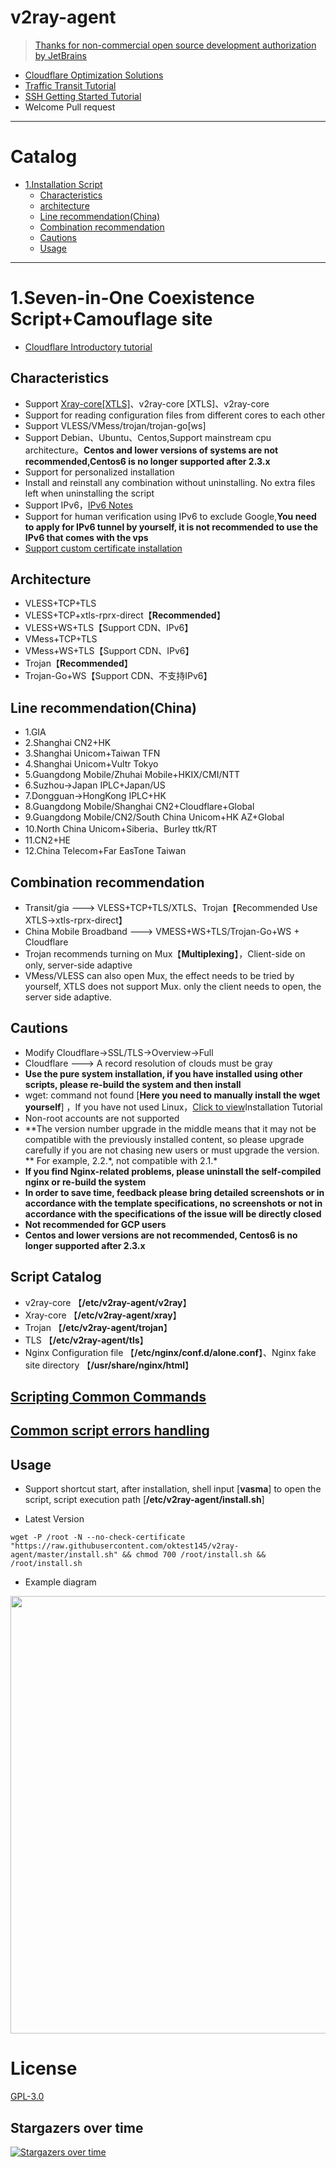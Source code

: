 
# v2ray-agent

> [Thanks for non-commercial open source development authorization by JetBrains](https://www.jetbrains.com/?from=v2ray-agent)

- [Cloudflare Optimization Solutions](https://github.com/oktest145/v2ray-agent/blob/master/documents/optimize_V2Ray.md)
- [Traffic Transit Tutorial](https://github.com/oktest145/v2ray-agent/blob/master/documents/traffic_relay.md)
- [SSH Getting Started Tutorial](https://www.v2ray-agent.com/2020-12-16-ssh%E5%85%A5%E9%97%A8%E6%95%99%E7%A8%8B)
- Welcome Pull request

* * *

# Catalog

- [1.Installation Script](#1vlesstcptlsvlesswstlsvmesstcptlsvmesswstlstrojan-伪装博客-五合一共存脚本)
    * [Characteristics](#characteristics)
    * [architecture](#architecture)
    * [Line recommendation(China)](#line-recommendationchina)
    * [Combination recommendation](#combination-recommendation)
    * [Cautions](#cautions)
    * [Usage](#usage)

* * *

# 1.Seven-in-One Coexistence Script+Camouflage site

- [Cloudflare Introductory tutorial](https://github.com/oktest145/v2ray-agent/blob/master/documents/cloudflare_init.md)

## Characteristics

- Support [Xray-core[XTLS]](https://github.com/XTLS/Xray-core)、v2ray-core [XTLS]、v2ray-core
- Support for reading configuration files from different cores to each other
- Support VLESS/VMess/trojan/trojan-go[ws]
- Support Debian、Ubuntu、Centos,Support mainstream cpu architecture。**Centos and lower versions of systems are not recommended,Centos6 is no longer supported after 2.3.x**
- Support for personalized installation
- Install and reinstall any combination without uninstalling. No extra files left when uninstalling the script
- Support IPv6，[IPv6 Notes](https://github.com/oktest145/v2ray-agent/blob/master/documents/IPv6_help.md)
- Support for human verification using IPv6 to exclude Google,**You need to apply for IPv6 tunnel by yourself, it is not recommended to use the IPv6 that comes with the vps**
- [Support custom certificate installation](https://github.com/oktest145/v2ray-agent/blob/master/documents/install_tls.md)

## Architecture

- VLESS+TCP+TLS
- VLESS+TCP+xtls-rprx-direct【**Recommended**】
- VLESS+WS+TLS【Support CDN、IPv6】
- VMess+TCP+TLS
- VMess+WS+TLS【Support CDN、IPv6】
- Trojan【**Recommended**】
- Trojan-Go+WS【Support CDN、不支持IPv6】

## Line recommendation(China)

- 1.GIA
- 2.Shanghai CN2+HK
- 3.Shanghai Unicom+Taiwan TFN
- 4.Shanghai Unicom+Vultr Tokyo
- 5.Guangdong Mobile/Zhuhai Mobile+HKIX/CMI/NTT
- 6.Suzhou->Japan IPLC+Japan/US
- 7.Dongguan->HongKong IPLC+HK
- 8.Guangdong Mobile/Shanghai CN2+Cloudflare+Global
- 9.Guangdong Mobile/CN2/South China Unicom+HK AZ+Global
- 10.North China Unicom+Siberia、Burley ttk/RT
- 11.CN2+HE
- 12.China Telecom+Far EasTone Taiwan

## Combination recommendation

- Transit/gia ---> VLESS+TCP+TLS/XTLS、Trojan【Recommended Use XTLS->xtls-rprx-direct】
- China Mobile Broadband ---> VMESS+WS+TLS/Trojan-Go+WS + Cloudflare
- Trojan recommends turning on Mux【**Multiplexing**】，Client-side on only, server-side adaptive
- VMess/VLESS can also open Mux, the effect needs to be tried by yourself, XTLS does not support Mux. only the client needs to open, the server side adaptive.

## Cautions

- Modify Cloudflare->SSL/TLS->Overview->Full
- Cloudflare ---> A record resolution of clouds must be gray
- **Use the pure system installation, if you have installed using other scripts, please re-build the system and then install**
- wget: command not found [**Here you need to manually install the wget yourself**]
  ，If you have not used Linux，[Click to view](https://github.com/oktest145/v2ray-agent/tree/master/documents/install_tools.md)Installation Tutorial
- Non-root accounts are not supported
- **The version number upgrade in the middle means that it may not be compatible with the previously installed content, so please upgrade carefully if you are not chasing new users or must upgrade the
  version. ** For example, 2.2.\*, not compatible with 2.1.\*
- **If you find Nginx-related problems, please uninstall the self-compiled nginx or re-build the system**
- **In order to save time, feedback please bring detailed screenshots or in accordance with the template specifications, no screenshots or not in accordance with the specifications of the issue will
  be directly closed**
- **Not recommended for GCP users**
- **Centos and lower versions are not recommended, Centos6 is no longer supported after 2.3.x**

## Script Catalog

- v2ray-core 【**/etc/v2ray-agent/v2ray**】
- Xray-core 【**/etc/v2ray-agent/xray**】
- Trojan 【**/etc/v2ray-agent/trojan**】
- TLS 【**/etc/v2ray-agent/tls**】
- Nginx Configuration file 【**/etc/nginx/conf.d/alone.conf**】、Nginx fake site directory 【**/usr/share/nginx/html**】

## [Scripting Common Commands](https://github.com/oktest145/v2ray-agent/blob/master/documents/common_commands.md)

## [Common script errors handling](https://github.com/oktest145/v2ray-agent/blob/master/documents/shell_error.md)

## Usage

- Support shortcut start, after installation, shell input [**vasma**] to open the script, script execution path [**/etc/v2ray-agent/install.sh**]

- Latest Version

```
wget -P /root -N --no-check-certificate "https://raw.githubusercontent.com/oktest145/v2ray-agent/master/install.sh" && chmod 700 /root/install.sh && /root/install.sh
```


- Example diagram

<img src="https://raw.githubusercontent.com/oktest145/v2ray-agent/master/fodder/install/install.jpg" width=700>

# License

[GPL-3.0](https://github.com/oktest145/v2ray-agent/blob/master/LICENSE)

## Stargazers over time

[![Stargazers over time](https://starchart.cc/oktest145/v2ray-agent.svg)](https://starchart.cc/oktest145/v2ray-agent)
